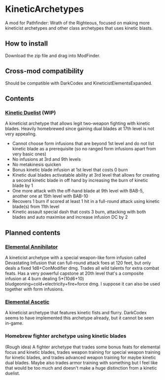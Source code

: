 # KineticArchetypes

A mod for Pathfinder: Wrath of the Righteous, focused on making more kineticist archetypes and other class archetypes that uses kinetic blasts.

## How to install

Download the zip file and drag into ModFinder.

## Cross-mod compatibility

Should be compatible with DarkCodex and KineticistElementsExpanded.

## Contents
### [Kinetic Duelist](https://www.d20pfsrd.com/alternative-rule-systems/occult-adventures/occult-classes/kineticist/archetypes/legendary-games-kineticist-archetypes/kinetic-duelist/) (WIP)

A kineticist archetype that allows legit two-weapon fighting with kinetic blades. Heavily homebrewed since gaining dual blades at 17th level is not very appealing.
- Cannot choose form infusions that are beyond 1st level and do not list kinetic blade as a prerequisite (so no ranged form infusions apart from very basic ones)
- No infusions at 3rd and 9th levels
- No metakinesis quicken
- Bonus kinetic blade infusion at 1st level that costs 0 burn
- Kinetic dual blades activatable ability at 3rd level that allows for creating a second kinetic blade in off hand by increasing the burn of kinetic blade by 1
- One more attack with the off-hand blade at 9th level with BAB-5, another one at 15th level with BAB-10
- Recovers 1 burn if scored at least 1 hit in a full-round attack using kinetic blade(s) from 11th level
- Kinetic assault special dash that costs 3 burn, attacking with both blades and auto maximise and increase infusion DC by 2

## Planned contents
### [Elemental Annihilator](https://www.d20pfsrd.com/alternative-rule-systems/occult-adventures/occult-classes/kineticist/archetypes/paizo-llc-kineticist-archetypes/elemental-annihilator-kineticist-archetype/)
A kineticist archetype with a special weapon-like form infusion called Devastating Infusion that can full-round attack foes at 120 feet, but only deals a fixed 1d8+ConModifier dmg. Trades all wild talents for extra combat feats. Has a very powerful capstone at 20th level that's a composite infusion at 4 burn dealing 5*(10d6+10) bludgeoning+cold+electricity+fire+force dmg. I suppose it can also be used together with form infusions.

### [Elemental Ascetic](https://www.d20pfsrd.com/alternative-rule-systems/occult-adventures/occult-classes/kineticist/archetypes/legendary-games-kineticist-archetypes/elemental-ascetic/)
A kineticist archetype that features kinetic fists and flurry. DarkCodex seems to have implemented this archetype already, but it cannot be seen in-game.

### Homebrew fighter archetype using kinetic blades
(Rough idea) A fighter archetype that trades some bonus feats for elemental focus and kinetic blades, trades weapon training for special weapon training for kinetic blades, and trades advanced weapon training for maybe kinetic dual blades. Maybe also trades armor training with something but I feel like that would be too much and doesn't make a huge distinction from a kinetic duelist.
